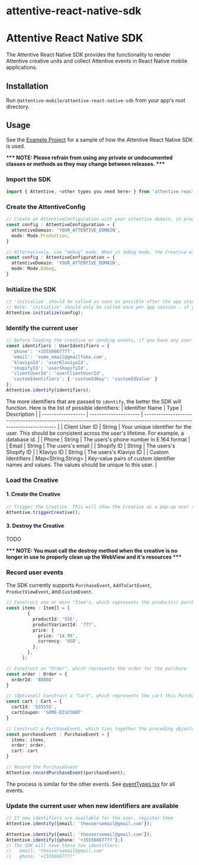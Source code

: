 # attentive-react-native-sdk

# Attentive React Native SDK
The Attentive React Native SDK provides the functionality to render Attentive creative units and collect Attentive events in React Native mobile applications.

## Installation

Run `@attentive-mobile/attentive-react-native-sdk` from your app's root directory.

## Usage
See the [Example Project](https://github.com/attentive-mobile/attentive-react-native-sdk/blob/main/example)
for a sample of how the Attentive React Native SDK is used.

__*** NOTE: Please refrain from using any private or undocumented classes or methods as they may change between releases. ***__

### Import the SDK

```typescript
import { Attentive, <other types you need here> } from 'attentive-react-native-sdk';
```

### Create the AttentiveConfig

```typescript
// Create an AttentiveConfiguration with your attentive domain, in production mode
const config : AttentiveConfiguration = {
  attentiveDomain: 'YOUR_ATTENTIVE_DOMAIN',
  mode: Mode.Production,
}
```
```typescript
// Alternatively, use "debug" mode. When in debug mode, the Creative will not be shown, but instead a popup will show with debug information about your creative and any reason the Creative wouldn't show.
const config : AttentiveConfiguration = {
  attentiveDomain: 'YOUR_ATTENTIVE_DOMAIN',
  mode: Mode.Debug,
}
```

### Initialize the SDK

```typescript
// 'initialize' should be called as soon as possible after the app starts (see the example app for an example of initializing the SDK in the App element)
// Note: 'initialize' should only be called once per app session - if you call it multiple times it will throw an exception
Attentive.initialize(config);
```


### Identify the current user
```typescript
// Before loading the creative or sending events, if you have any user identifiers, they will need to be registered. Each identifier is optional. It is okay to skip this step if you have no identifiers about the user yet.
const identifiers : UserIdentifiers = {
  'phone': '+15556667777',
  'email': 'some_email@gmailfake.com',
  'klaviyoId': 'userKlaviyoId',
  'shopifyId': 'userShopifyId',
  'clientUserId': 'userClientUserId',
  'customIdentifiers': { 'customIdKey': 'customIdValue' }
};
Attentive.identify(identifiers);
```

The more identifiers that are passed to `identify`, the better the SDK will function. Here is the list of possible identifiers:
| Identifier Name    | Type                  | Description                                                                                                             |
| ------------------ | --------------------- | ----------------------------------------------------------------------------------------------------------------------- |
| Client User ID     | String                | Your unique identifier for the user. This should be consistent across the user's lifetime. For example, a database id.  |
| Phone              | String                | The users's phone number in E.164 format                                                                                |
| Email              | String                | The users's email                                                                                                       |
| Shopify ID         | String                | The users's Shopify ID                                                                                                  |
| Klaviyo ID         | String                | The users's Klaviyo ID                                                                                                  | 
| Custom Identifiers | Map<String,String>    | Key-value pairs of custom identifier names and values. The values should be unique to this user.                        |

### Load the Creative
#### 1. Create the Creative
```typescript
// Trigger the Creative. This will show the Creative as a pop-up over the rest of the app.
Attentive.triggerCreative();
```

#### 3. Destroy the Creative

TODO

__*** NOTE: You must call the destroy method when the creative is no longer in use to properly clean up the WebView and it's resources ***__


### Record user events

The SDK currently supports `PurchaseEvent`, `AddToCartEvent`, `ProductViewEvent`, and `CustomEvent`.

```typescript
// Construct one or more "Item"s, which represents the product(s) purchased
const items : Item[] = [
        {
          productId: '555',
          productVariantId: '777',
          price: {
            price: '14.99',
            currency: 'USD',
          },
        },
      ];

// Construct an "Order", which represents the order for the purchase
const order : Order = {
  orderId: '88888'
}

// (Optional) Construct a "Cart", which represents the cart this Purchase was made from
const cart : Cart = {
  cartId: '555555',
  cartCoupon: 'SOME-DISCOUNT'
}

// Construct a PurchaseEvent, which ties together the preceding objects
const purchaseEvent : PurchaseEvent = {
  items: items,
  order: order,
  cart: cart
}

// Record the PurchaseEvent
Attentive.recordPurchaseEvent(purchaseEvent);
```

The process is similar for the other events. See [eventTypes.tsx](https://github.com/attentive-mobile/attentive-react-native-sdk/blob/main/src/eventTypes.tsx) for all events.

### Update the current user when new identifiers are available

```typescript
// If new identifiers are available for the user, register them
Attentive.identify({email: 'theusersemail@gmail.com'});
```

```typescript
Attentive.identify({email: 'theusersemail@gmail.com'});
Attentive.identify({phone: '+15556667777'};)
// The SDK will have these two identifiers:
//   email: 'theusersemail@gmail.com'
//   phone: '+15556667777'
```
